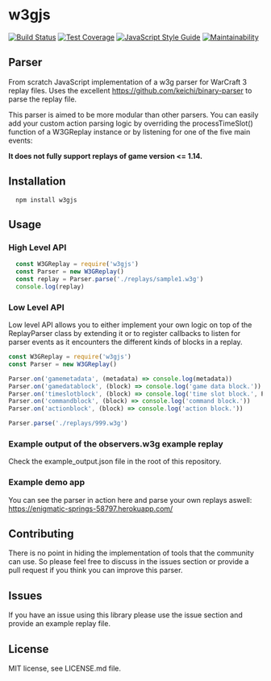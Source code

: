 # w3gjs
[![Build Status](https://travis-ci.org/PBug90/w3gjs.svg?branch=master)](https://travis-ci.org/w3gjs/w3gjs)
[![Test Coverage](https://api.codeclimate.com/v1/badges/8499316ea1ee69d2dd0b/test_coverage)](https://codeclimate.com/github/PBug90/w3gjs/test_coverage)
[![JavaScript Style Guide](https://img.shields.io/badge/code_style-standard-brightgreen.svg)](https://standardjs.com)
[![Maintainability](https://api.codeclimate.com/v1/badges/ebf0d0020d5dc9efba0e/maintainability)](https://codeclimate.com/github/PBug90/w3gjs/maintainability)
## Parser
From scratch JavaScript implementation of a w3g parser for WarCraft 3 replay files.
Uses the excellent https://github.com/keichi/binary-parser to parse the replay file.

This parser is aimed to be more modular than other parsers.
You can easily add your custom action parsing logic by overriding the processTimeSlot() function
of a W3GReplay instance or by listening for one of the five main events:



**It does not fully support replays of game version <= 1.14.**

## Installation
```
  npm install w3gjs
```

## Usage

### High Level API

```javascript
  const W3GReplay = require('w3gjs')
  const Parser = new W3GReplay()
  const replay = Parser.parse('./replays/sample1.w3g')
  console.log(replay)
```

### Low Level API
Low level API allows you to either implement your own logic on top of the ReplayParser class by extending it or 
to register callbacks to listen for parser events as it encounters the different kinds of blocks in a replay.

```javascript
const W3GReplay = require('w3gjs')
const Parser = new W3GReplay()

Parser.on('gamemetadata', (metadata) => console.log(metadata))
Parser.on('gamedatablock', (block) => console.log('game data block.'))
Parser.on('timeslotblock', (block) => console.log('time slot block.', Parser.msElapsed))
Parser.on('commandblock', (block) => console.log('command block.'))
Parser.on('actionblock', (block) => console.log('action block.'))

Parser.parse('./replays/999.w3g')
```

### Example output of the observers.w3g example replay
Check the example_output.json file in the root of this repository.

### Example demo app
You can see the parser in action here and parse your own replays aswell:
https://enigmatic-springs-58797.herokuapp.com/

## Contributing
There is no point in hiding the implementation of tools that the community can use. So please feel free to discuss in the issues section or provide a pull request if you think you can improve this parser.

## Issues
If you have an issue using this library please use the issue section and provide an example replay file.

## License

MIT license, see LICENSE.md file.
